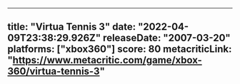 
---
title: "Virtua Tennis 3"
date: "2022-04-09T23:38:29.926Z"
releaseDate: "2007-03-20"
platforms: ["xbox360"]
score: 80
metacriticLink: "https://www.metacritic.com/game/xbox-360/virtua-tennis-3"
---
